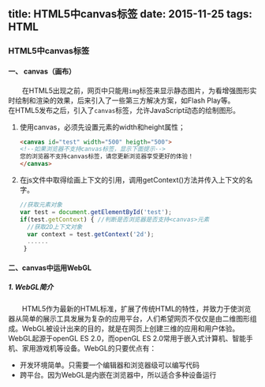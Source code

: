 title: HTML5中canvas标签
date: 2015-11-25
tags: HTML
---

### HTML5中canvas标签
#### 一、 canvas（画布）
&emsp;&emsp;在HTML5出现之前，网页中只能用`img`标签来显示静态图片，为看增强图形实时绘制和渲染的效果，后来引入了一些第三方解决方案，如Flash Play等。
&emsp;&emsp;在HTML5发布之后，引入了`canvas`标签，允许JavaScript动态的绘制图形。

<!-- more -->

1. 使用canvas，必须先设置元素的width和height属性；
	
	```html
	<canvas id="test" width="500" heigth="500">
	<!--如果浏览器不支持canvas标签，显示下面提示-->
	您的浏览器不支持canvas标签，请您更新浏览器享受更好的体验！
	</canvas>
	```
2. 在js文件中取得绘画上下文的引用，调用getContext()方法并传入上下文的名字。

	```javascript
	//获取元素对象
	var test = document.getElementById('test');
	if(test.getContext) { //判断是否浏览器是否支持<canvas>元素
	  //获取2D上下文对象
	  var context = test.getContext('2d'); 
	  ......
	 }
	```

#### 二、canvas中运用WebGL

##### 1. WebGL简介
&emsp;&emsp;HTML5作为最新的HTML标准，扩展了传统HTML的特性，并致力于使浏览器从简单的展示工具发展为复杂的应用平台，人们希望网页不仅仅是由二维图形组成。WebGL被设计出来的目的，就是在网页上创建三维的应用和用户体验。
&emsp;&emsp;WebGL起源于openGL ES 2.0，而openGL ES 2.0常用于嵌入式计算机、智能手机、家用游戏机等设备。WebGL的只要优点有：
- 开发环境简单。只需要一个编辑器和浏览器级可以编写代码
- 跨平台。因为WebGL是内嵌在浏览器中，所以适合多种设备运行